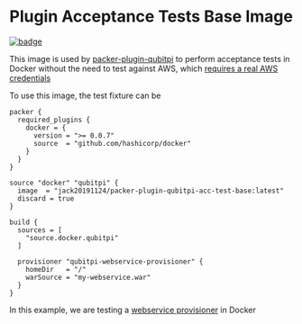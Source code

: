 Plugin Acceptance Tests Base Image
==================================

[![badge](https://img.shields.io/badge/DockerHub-2596EC?style=for-the-badge&logo=docker&logoColor=white)](https://hub.docker.com/r/jack20191124/packer-plugin-hashistack-acc-test-base)

This image is used by [packer-plugin-qubitpi](https://github.com/QubitPi/packer-plugin-qubitpi) to perform
acceptance tests in Docker without the need to test against AWS, which
[requires a real AWS credentials](https://developer.hashicorp.com/packer/tutorials/aws-get-started/aws-get-started-build-image#authenticate-to-aws)

To use this image, the test fixture can be 

```
packer {
  required_plugins {
    docker = {
      version = ">= 0.0.7"
      source  = "github.com/hashicorp/docker"
    }
  }
}

source "docker" "qubitpi" {
  image  = "jack20191124/packer-plugin-qubitpi-acc-test-base:latest"
  discard = true
}

build {
  sources = [
    "source.docker.qubitpi"
  ]

  provisioner "qubitpi-webservice-provisioner" {
    homeDir   = "/"
    warSource = "my-webservice.war"
  }
}
```

In this example, we are testing a [webservice provisioner](../../docs/provisioners/webservice.mdx) in Docker
